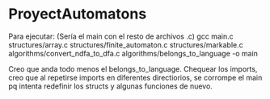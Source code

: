 # ProyectAutomatons

Para ejecutar: (Sería el main con el resto de archivos .c)
gcc main.c structures/array.c structures/finite_automaton.c structures/markable.c algorithms/convert_ndfa_to_dfa.c algorithms/belongs_to_language -o main 


Creo que anda todo menos el belongs_to_language.
Chequear los imports, creo que al repetirse imports en diferentes directiorios, se corrompe el main pq intenta redefinir los structs y algunas funciones de nuevo.